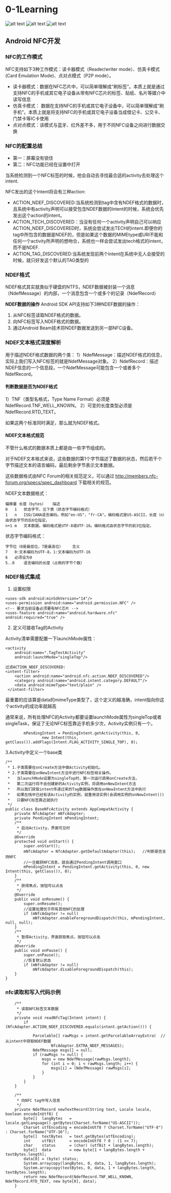 # 0-1Learning

![alt text](../../static/common/svg/luoxiaosheng.svg "公众号")
![alt text](../../static/common/svg/luoxiaosheng_learning.svg "学习")
![alt text](../../static/common/svg/luoxiaosheng_wechat.svg "微信")


## Android NFC开发

### NFC的工作模式 
NFC支持如下3种工作模式：读卡器模式（Reader/writer mode）、仿真卡模式(Card Emulation Mode)、点对点模式（P2P mode）。
- 读卡器模式：数据在NFC芯片中，可以简单理解成“刷标签”。本质上就是通过支持NFC的手机或其它电子设备从带有NFC芯片的标签、贴纸、名片等媒介中读写信息
- 仿真卡模式： 数据在支持NFC的手机或其它电子设备中，可以简单理解成“刷手机”。本质上就是将支持NFC的手机或其它电子设备当成借记卡、公交卡、门禁卡等IC卡使用
- 点对点模式：该模式与蓝牙、红外差不多，用于不同NFC设备之间进行数据交换

### NFC的配置总结
- 第一：屏幕没有锁住
- 第二：NFC功能已经在设置中打开

当系统检测到一个NFC标签的时候，他会自动去寻找最合适的activity去处理这个intent.

NFC发出的这个Intent将会有三种action:
- ACTION_NDEF_DISCOVERED:当系统检测到tag中含有NDEF格式的数据时，且系统中有activity声明可以接受包含NDEF数据的Intent的时候，系统会优先发出这个action的intent。
- ACTION_TECH_DISCOVERED：当没有任何一个activity声明自己可以响应ACTION_NDEF_DISCOVERED时，系统会尝试发出TECH的intent.即便你的tag中所包含的数据是NDEF的，但是如果这个数据的MIMEtype或URI不能和任何一个activity所声明的想吻合，系统也一样会尝试发出tech格式的intent，而不是NDEF.
- ACTION_TAG_DISCOVERED:当系统发现前两个intent在系统中无人会接受的时候，就只好发这个默认的TAG类型的

### NDEF格式 
NDEF格式其实就类似于硬盘的NTFS，NDEF数据被封装一个消息（NdefMessage）的内部，一个消息包含一个或多个的记录（NdefRecord）

**NDEF数据的操作**
Android SDK API支持如下3种NDEF数据的操作：
1. 从NFC标签读取NDEF格式的数据。
2. 向NFC标签写入NDEF格式的数据。
3. 通过Android Beam技术将NDEF数据发送到另一部NFC设备。

### NDEF文本格式深度解析
用于描述NDEF格式数据的两个类：
1）NdefMessage：描述NDEF格式的信息，实际上我们写入NFC标签的就是NdefMessage对象。
2）NdefRecord：描述NDEF信息的一个信息段，一个NdefMessage可能包含一个或者多个NdefRecord。

#### 判断数据是否为NDEF格式
1）TNF（类型名格式，Type Name Format）必须是NdefRecord.TNF_WELL_KNOWN。
2）可变的长度类型必须是NdefRecord.RTD_TEXT。

如果这两个标准同时满足，那么就为NDEF格式。

#### NDEF文本格式规范
不管什么格式的数据本质上都是由一些字节组成的。

对于NDEF文本格式来说，这些数据的第1个字节描述了数据的状态，然后若干个字节描述文本的语言编码，最后剩余字节表示文本数据。

这些数据格式由NFC Forum的相关规范定义，可以通过 http://members.nfc-forum.org/specs/spec_dashboard 下载相关的规范。

NDEF文本数据格式：
```
偏移量	长度（bytes）	描述
0	1	状态字节，见下表（状态字节编码格式）
1	n	ISO/IANA语言编码。例如"en-US"，"fr-CA"。编码格式是US-ASCII，长度（n）由状态字节的后6位指定。
n+1	m	文本数据。编码格式是UTF-8或UTF-16。编码格式由状态字节的前3位指定。
```
状态字节编码格式：
```
字节位（0是最低位，7是最高位）	含义
7	0:文本编码为UTF-8，1:文本编码为UTF-16
6	必须设为0
5..0	语言编码的长度（占用的字节个数）
```

### NDEF格式集成
1. 设置权限
```
<uses-sdk android:minSdkVersion="14"/>
<uses-permission android:name="android.permission.NFC" />
<!-- 要求当前设备必须要有NFC芯片 -->
<uses-feature android:name="android.hardware.nfc" android:required="true" />
```
2. 定义可接收Tag的Activity

Activity清单需要配置一下launchMode属性：
```
<activity
    android:name=".TagTextActivity"
    android:launchMode="singleTop"/>

过滤ACTION_NDEF_DISCOVERED:
<intent-filter>   
    <action android:name="android.nfc.action.NDEF_DISCOVERED"/>   
    <category android:name="android.intent.category.DEFAULT"/>   
    <data android:mimeType="text/plain" />  
 </intent-filter>  
 ```
最重要的应该算是data的mimeType类型了，这个定义的越准确，intent指向你这个activity的成功率就越高

通常来说，所有处理NFC的Activity都要设置launchMode属性为singleTop或者singleTask，保证了无论NFC标签靠近手机多少次，Activity实例只有一个。
```
        mPendingIntent = PendingIntent.getActivity(this, 0,
                new Intent(this, getClass()).addFlags(Intent.FLAG_ACTIVITY_SINGLE_TOP), 0);
```

3.Activity中定义一个base类
```
/**
 * 1.子类需要在onCreate方法中做Activity初始化。
 * 2.子类需要在onNewIntent方法中进行NFC标签相关操作。
 *   当launchMode设置为singleTop时，第一次运行调用onCreate方法，
 *   第二次运行将不会创建新的Activity实例，将调用onNewIntent方法
 *   所以我们获取intent传递过来的Tag数据操作放在onNewIntent方法中执行
 *   如果在栈中已经有该Activity的实例，就重用该实例(会调用实例的onNewIntent())
 *   只要NFC标签靠近就执行
 */
public class BaseNfcActivity extends AppCompatActivity {
    private NfcAdapter mNfcAdapter;
    private PendingIntent mPendingIntent;
    /**
     * 启动Activity，界面可见时
     */
    @Override
    protected void onStart() {
        super.onStart();	
        mNfcAdapter = NfcAdapter.getDefaultAdapter(this);	//判断是否支持NFC
        //一旦截获NFC消息，就会通过PendingIntent调用窗口
        mPendingIntent = PendingIntent.getActivity(this, 0, new Intent(this, getClass()), 0);
    }
    /**
     * 获得焦点，按钮可以点击
     */
    @Override
    public void onResume() {
        super.onResume();
        //设置处理优于所有其他NFC的处理
        if (mNfcAdapter != null)
            mNfcAdapter.enableForegroundDispatch(this, mPendingIntent, null, null);
    }
    /**
     * 暂停Activity，界面获取焦点，按钮可以点击
     */
    @Override
    public void onPause() {
        super.onPause();
        //恢复默认状态
        if (mNfcAdapter != null)
            mNfcAdapter.disableForegroundDispatch(this);
    }
}
```

### nfc读取和写入代码示例
```
    /**
     * 读取NFC标签文本数据
     */
    private void readNfcTag(Intent intent) {
        if (NfcAdapter.ACTION_NDEF_DISCOVERED.equals(intent.getAction())) {

            Parcelable[] rawMsgs = intent.getParcelableArrayExtra(	//从intent中获取NDEF数据
                    NfcAdapter.EXTRA_NDEF_MESSAGES);
            NdefMessage msgs[] = null;
            if (rawMsgs != null) {
                msgs = new NdefMessage[rawMsgs.length];
                for (int i = 0; i < rawMsgs.length; i++) {
                    msgs[i] = (NdefMessage) rawMsgs[i];
                }
            }
        }
    }

    /**
     * 向NFC tag中写入信息
     */
    private NdefRecord newTextRecord(String text, Locale locale, boolean encodeInUtf8) {
        byte[]  langBytes   = locale.getLanguage().getBytes(Charset.forName("US-ASCII"));
        Charset utfEncoding = encodeInUtf8 ? Charset.forName("UTF-8") : Charset.forName("UTF-16");
        byte[]  textBytes   = text.getBytes(utfEncoding);
        int     utfBit      = encodeInUtf8 ? 0 : (1 << 7);
        char    status      = (char) (utfBit + langBytes.length);
        byte[]  data        = new byte[1 + langBytes.length + textBytes.length];
        data[0] = (byte) status;
        System.arraycopy(langBytes, 0, data, 1, langBytes.length);
        System.arraycopy(textBytes, 0, data, 1 + langBytes.length, textBytes.length);
        return new NdefRecord(NdefRecord.TNF_WELL_KNOWN, NdefRecord.RTD_TEXT, new byte[0], data);
    }
```
